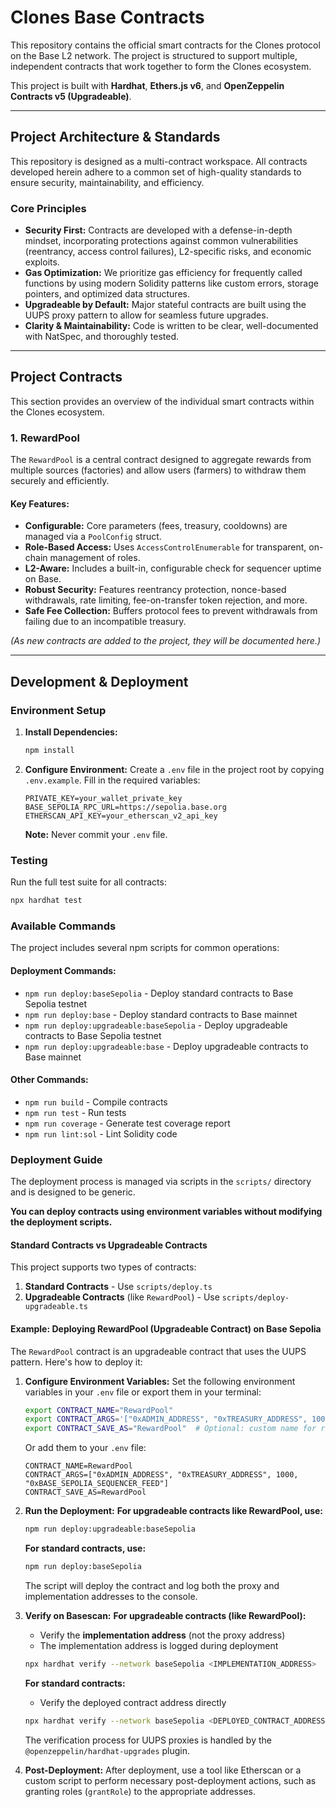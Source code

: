 # Clones Base Contracts

This repository contains the official smart contracts for the Clones protocol on the Base L2 network. The project is structured to support multiple, independent contracts that work together to form the Clones ecosystem.

This project is built with **Hardhat**, **Ethers.js v6**, and **OpenZeppelin Contracts v5 (Upgradeable)**.

---

## Project Architecture & Standards

This repository is designed as a multi-contract workspace. All contracts developed herein adhere to a common set of high-quality standards to ensure security, maintainability, and efficiency.

### Core Principles
- **Security First:** Contracts are developed with a defense-in-depth mindset, incorporating protections against common vulnerabilities (reentrancy, access control failures), L2-specific risks, and economic exploits.
- **Gas Optimization:** We prioritize gas efficiency for frequently called functions by using modern Solidity patterns like custom errors, storage pointers, and optimized data structures.
- **Upgradeable by Default:** Major stateful contracts are built using the UUPS proxy pattern to allow for seamless future upgrades.
- **Clarity & Maintainability:** Code is written to be clear, well-documented with NatSpec, and thoroughly tested.

---

## Project Contracts

This section provides an overview of the individual smart contracts within the Clones ecosystem.

### 1. RewardPool

The `RewardPool` is a central contract designed to aggregate rewards from multiple sources (factories) and allow users (farmers) to withdraw them securely and efficiently.

#### Key Features:
- **Configurable:** Core parameters (fees, treasury, cooldowns) are managed via a `PoolConfig` struct.
- **Role-Based Access:** Uses `AccessControlEnumerable` for transparent, on-chain management of roles.
- **L2-Aware:** Includes a built-in, configurable check for sequencer uptime on Base.
- **Robust Security:** Features reentrancy protection, nonce-based withdrawals, rate limiting, fee-on-transfer token rejection, and more.
- **Safe Fee Collection:** Buffers protocol fees to prevent withdrawals from failing due to an incompatible treasury.

*(As new contracts are added to the project, they will be documented here.)*

---

## Development & Deployment

### Environment Setup

1. **Install Dependencies:**
   ```bash
   npm install
   ```

2. **Configure Environment:**
   Create a `.env` file in the project root by copying `.env.example`. Fill in the required variables:
   ```env
   PRIVATE_KEY=your_wallet_private_key
   BASE_SEPOLIA_RPC_URL=https://sepolia.base.org
   ETHERSCAN_API_KEY=your_etherscan_v2_api_key
   ```
   **Note:** Never commit your `.env` file.

### Testing

Run the full test suite for all contracts:
```bash
npx hardhat test
```

### Available Commands

The project includes several npm scripts for common operations:

#### **Deployment Commands:**
- `npm run deploy:baseSepolia` - Deploy standard contracts to Base Sepolia testnet
- `npm run deploy:base` - Deploy standard contracts to Base mainnet
- `npm run deploy:upgradeable:baseSepolia` - Deploy upgradeable contracts to Base Sepolia testnet
- `npm run deploy:upgradeable:base` - Deploy upgradeable contracts to Base mainnet

#### **Other Commands:**
- `npm run build` - Compile contracts
- `npm run test` - Run tests
- `npm run coverage` - Generate test coverage report
- `npm run lint:sol` - Lint Solidity code

### Deployment Guide

The deployment process is managed via scripts in the `scripts/` directory and is designed to be generic.

**You can deploy contracts using environment variables without modifying the deployment scripts.**

#### **Standard Contracts vs Upgradeable Contracts**

This project supports two types of contracts:

1. **Standard Contracts** - Use `scripts/deploy.ts`
2. **Upgradeable Contracts** (like `RewardPool`) - Use `scripts/deploy-upgradeable.ts`

#### **Example: Deploying RewardPool (Upgradeable Contract) on Base Sepolia**

The `RewardPool` contract is an upgradeable contract that uses the UUPS pattern. Here's how to deploy it:

1. **Configure Environment Variables:**
   Set the following environment variables in your `.env` file or export them in your terminal:
   ```bash
   export CONTRACT_NAME="RewardPool"
   export CONTRACT_ARGS='["0xADMIN_ADDRESS", "0xTREASURY_ADDRESS", 1000, "0xBASE_SEPOLIA_SEQUENCER_FEED"]'
   export CONTRACT_SAVE_AS="RewardPool"  # Optional: custom name for registry
   ```
   
   Or add them to your `.env` file:
   ```env
   CONTRACT_NAME=RewardPool
   CONTRACT_ARGS=["0xADMIN_ADDRESS", "0xTREASURY_ADDRESS", 1000, "0xBASE_SEPOLIA_SEQUENCER_FEED"]
   CONTRACT_SAVE_AS=RewardPool
   ```

2. **Run the Deployment:**
   **For upgradeable contracts like RewardPool, use:**
   ```bash
   npm run deploy:upgradeable:baseSepolia
   ```
   
   **For standard contracts, use:**
   ```bash
   npm run deploy:baseSepolia
   ```
   
   The script will deploy the contract and log both the proxy and implementation addresses to the console.

3. **Verify on Basescan:**
   **For upgradeable contracts (like RewardPool):**
   - Verify the **implementation address** (not the proxy address)
   - The implementation address is logged during deployment
   ```bash
   npx hardhat verify --network baseSepolia <IMPLEMENTATION_ADDRESS>
   ```
   
   **For standard contracts:**
   - Verify the deployed contract address directly
   ```bash
   npx hardhat verify --network baseSepolia <DEPLOYED_CONTRACT_ADDRESS>
   ```
   
   The verification process for UUPS proxies is handled by the `@openzeppelin/hardhat-upgrades` plugin.

4. **Post-Deployment:**
   After deployment, use a tool like Etherscan or a custom script to perform necessary post-deployment actions, such as granting roles (`grantRole`) to the appropriate addresses.
